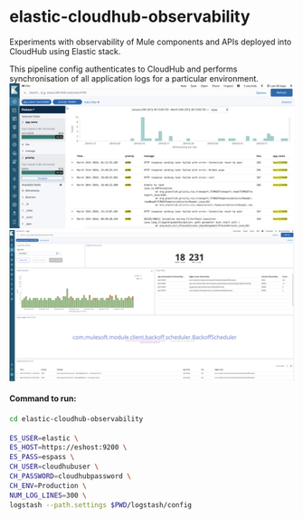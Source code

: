 # elastic-cloudhub-observability
Experiments with observability of Mule components and APIs deployed into CloudHub using Elastic stack.

This pipeline config authenticates to CloudHub and performs synchronisation of all application logs for a particular environment.
![Kibana1](images/kibana1.png)
![Kibana2](images/kibana2.png)

#### Command to run:
```sh
cd elastic-cloudhub-observability

ES_USER=elastic \
ES_HOST=https://eshost:9200 \
ES_PASS=espass \
CH_USER=cloudhubuser \
CH_PASSWORD=cloudhubpassword \
CH_ENV=Production \
NUM_LOG_LINES=300 \
logstash --path.settings $PWD/logstash/config
```
